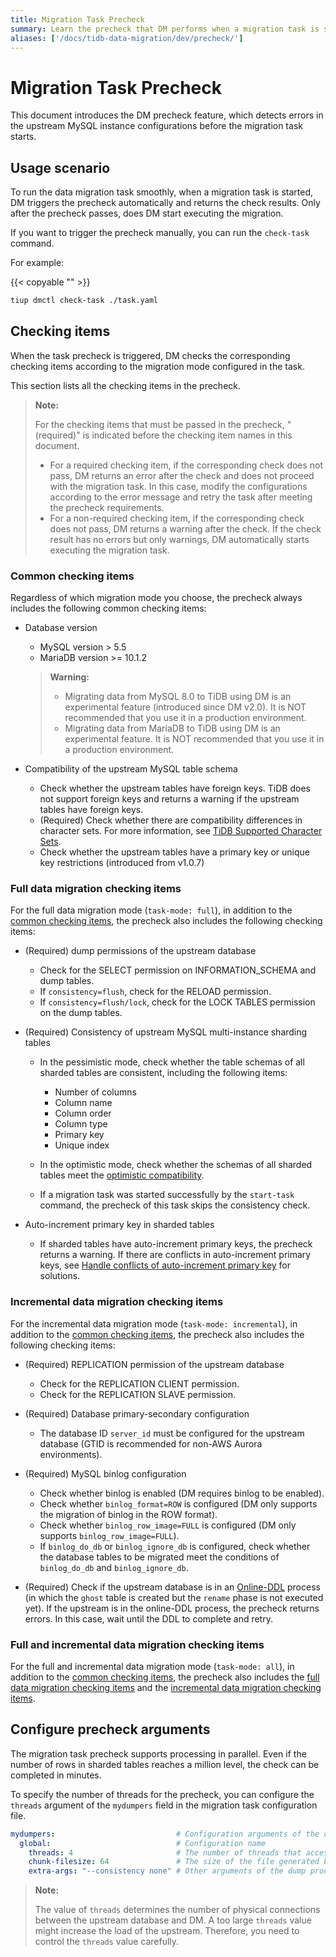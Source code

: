 ```yaml
---
title: Migration Task Precheck
summary: Learn the precheck that DM performs when a migration task is started.
aliases: ['/docs/tidb-data-migration/dev/precheck/']
---
```


# Migration Task Precheck

This document introduces the DM precheck feature, which detects errors in the upstream MySQL instance configurations before the migration task starts.

## Usage scenario

To run the data migration task smoothly, when a migration task is started, DM triggers the precheck automatically and returns the check results. Only after the precheck passes, does DM start executing the migration.

If you want to trigger the precheck manually, you can run the `check-task` command.

For example:

{{< copyable "" >}}

```bash
tiup dmctl check-task ./task.yaml
```

## Checking items

When the task precheck is triggered, DM checks the corresponding checking items according to the migration mode configured in the task.

This section lists all the checking items in the precheck.

> **Note:**
>
> For the checking items that must be passed in the precheck, "(required)" is indicated before the checking item names in this document.
>
> + For a required checking item, if the corresponding check does not pass, DM returns an error after the check and does not proceed with the migration task. In this case, modify the configurations according to the error message and retry the task after meeting the precheck requirements.
> + For a non-required checking item, if the corresponding check does not pass, DM returns a warning after the check. If the check result has no errors but only warnings, DM automatically starts executing the migration task.

### Common checking items

Regardless of which migration mode you choose, the precheck always includes the following common checking items:

- Database version

    - MySQL version > 5.5
    - MariaDB version >= 10.1.2

    > **Warning:**
    >
    > - Migrating data from MySQL 8.0 to TiDB using DM is an experimental feature (introduced since DM v2.0). It is NOT recommended that you use it in a production environment.
    > - Migrating data from MariaDB to TiDB using DM is an experimental feature. It is NOT recommended that you use it in a production environment.

- Compatibility of the upstream MySQL table schema

    - Check whether the upstream tables have foreign keys. TiDB does not support foreign keys and returns a warning if the upstream tables have foreign keys.
    - (Required) Check whether there are compatibility differences in character sets. For more information, see [TiDB Supported Character Sets](/character-set-and-collation.md).
    - Check whether the upstream tables have a primary key or unique key restrictions (introduced from v1.0.7)

### Full data migration checking items

For the full data migration mode (`task-mode: full`), in addition to the [common checking items](#common-checking-items), the precheck also includes the following checking items:

* (Required) dump permissions of the upstream database

    - Check for the SELECT permission on INFORMATION_SCHEMA and dump tables.
    - If `consistency=flush`, check for the RELOAD permission.
    - If `consistency=flush/lock`, check for the LOCK TABLES permission on the dump tables.

* (Required) Consistency of upstream MySQL multi-instance sharding tables

    - In the pessimistic mode, check whether the table schemas of all sharded tables are consistent, including the following items:

        - Number of columns
        - Column name
        - Column order
        - Column type
        - Primary key
        - Unique index

    - In the optimistic mode, check whether the schemas of all sharded tables meet the [optimistic compatibility](https://github.com/pingcap/tiflow/blob/master/dm/docs/RFCS/20191209_optimistic_ddl.md#modifying-column-types).

    - If a migration task was started successfully by the `start-task` command, the precheck of this task skips the consistency check.

* Auto-increment primary key in sharded tables

    - If sharded tables have auto-increment primary keys, the precheck returns a warning. If there are conflicts in auto-increment primary keys, see [Handle conflicts of auto-increment primary key](/dm/shard-merge-best-practices.md#Handling-auto-increment-primary-key-conflicts) for solutions.

### Incremental data migration checking items

For the incremental data migration mode (`task-mode: incremental`), in addition to the [common checking items](#common-checking-items), the precheck also includes the following checking items:

* (Required) REPLICATION permission of the upstream database

    - Check for the REPLICATION CLIENT permission.
    - Check for the REPLICATION SLAVE permission.

* (Required) Database primary-secondary configuration

    - The database ID `server_id` must be configured for the upstream database (GTID is recommended for non-AWS Aurora environments).

* (Required) MySQL binlog configuration

    - Check whether binlog is enabled (DM requires binlog to be enabled).
    - Check whether `binlog_format=ROW` is configured (DM only supports the migration of binlog in the ROW format).
    - Check whether `binlog_row_image=FULL` is configured (DM only supports `binlog_row_image=FULL`).
    - If `binlog_do_db` or `binlog_ignore_db` is configured, check whether the database tables to be migrated meet the conditions of `binlog_do_db` and `binlog_ignore_db`.

* (Required) Check if the upstream database is in an [Online-DDL](/dm/feature-online-ddl.md) process (in which the `ghost` table is created but the `rename` phase is not executed yet). If the upstream is in the online-DDL process, the precheck returns errors. In this case, wait until the DDL to complete and retry.

### Full and incremental data migration checking items

For the full and incremental data migration mode (`task-mode: all`), in addition to the [common checking items](#common-checking-items), the precheck also includes the [full data migration checking items](#full-data-migration-checking-items) and the [incremental data migration checking items](#incremental-data-migration-checking-items).

## Configure precheck arguments

The migration task precheck supports processing in parallel. Even if the number of rows in sharded tables reaches a million level, the check can be completed in minutes.

To specify the number of threads for the precheck, you can configure the `threads` argument of the `mydumpers` field in the migration task configuration file.

```yaml
mydumpers:                           # Configuration arguments of the dump processing unit
  global:                            # Configuration name
    threads: 4                       # The number of threads that access the upstream when the dump processing unit performs the precheck and exports data from the upstream database (4 by default)
    chunk-filesize: 64               # The size of the file generated by the dump processing unit (64 in MB by default)
    extra-args: "--consistency none" # Other arguments of the dump processing unit. You do not need to manually configure table-list in `extra-args`, because table-list is automatically generated by DM.

```

> **Note:**
>
> The value of `threads` determines the number of physical connections between the upstream database and DM. A too large `threads` value might increase the load of the upstream. Therefore, you need to control the `threads` value carefully.
